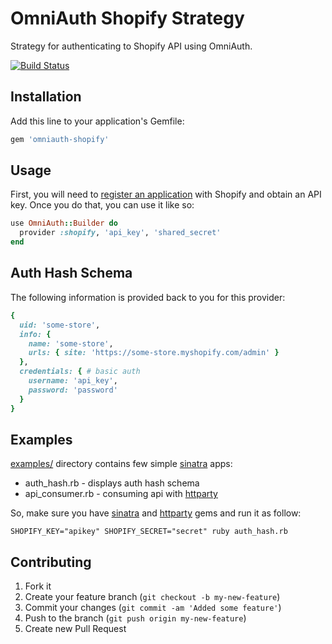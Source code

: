 # OmniAuth Shopify Strategy

Strategy for authenticating to Shopify API using OmniAuth.

[![Build Status](https://secure.travis-ci.org/yevgenko/omniauth-shopify.png)](http://travis-ci.org/yevgenko/omniauth-shopify)

## Installation

Add this line to your application's Gemfile:

```ruby
gem 'omniauth-shopify'
```

## Usage

First, you will need to [register an application](http://www.shopify.com/partners/apps) with Shopify and obtain an API key. Once you do that, you can use it like so:

```ruby
use OmniAuth::Builder do
  provider :shopify, 'api_key', 'shared_secret'
end
```

## Auth Hash Schema

The following information is provided back to you for this provider:

```ruby
{
  uid: 'some-store',
  info: {
    name: 'some-store',
    urls: { site: 'https://some-store.myshopify.com/admin' }
  },
  credentials: { # basic auth
    username: 'api_key',
    password: 'password'
  }
}
```

## Examples

[examples/][] directory contains few simple [sinatra][] apps:

* auth_hash.rb - displays auth hash schema
* api_consumer.rb - consuming api with [httparty][]

So, make sure you have [sinatra][] and [httparty][] gems and run it as follow:

    SHOPIFY_KEY="apikey" SHOPIFY_SECRET="secret" ruby auth_hash.rb

## Contributing

1. Fork it
2. Create your feature branch (`git checkout -b my-new-feature`)
3. Commit your changes (`git commit -am 'Added some feature'`)
4. Push to the branch (`git push origin my-new-feature`)
5. Create new Pull Request


[examples/]:https://github.com/yevgenko/omniauth-shopify/tree/master/examples
[sinatra]:http://www.sinatrarb.com/
[httparty]:https://github.com/jnunemaker/httparty

